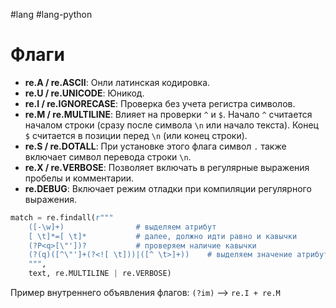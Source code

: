 #lang #lang-python 

# Флаги

- **re.A / re.ASCII**: Онли латинская кодировка.
- **re.U / re.UNICODE**: Юникод.
- **re.I / re.IGNORECASE**: Проверка без учета регистра символов.
- **re.M / re.MULTILINE**: Влияет на проверки `^` и `$`. Начало `^` считается началом строки (сразу после символа `\n` или начало текста). Конец `$` считается в позиции перед `\n` (или конец строки).
- **re.S / re.DOTALL**: При установке этого флага символ `.` также включает символ перевода строки `\n`.
- **re.X / re.VERBOSE**: Позволяет включать в регулярные выражения пробелы и комментарии.
- **re.DEBUG**: Включает режим отладки при компиляции регулярного выражения.

```python
match = re.findall(r"""
    ([-\w]+)                # выделяем атрибут
    [ \t]*=[ \t]*           # далее, должно идти равно и кавычки
    (?P<q>[\"'])?           # проверяем наличие кавычки
    (?(q)([^\"']+(?<![ \t]))|([^ \t>]+))    # выделяем значение атрибута
    """, 
    text, re.MULTILINE | re.VERBOSE)
```
Пример внутреннего объявления флагов: `(?im)` --> `re.I + re.M`

